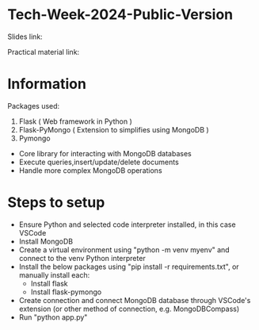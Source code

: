 # Tech-Week-2024-Public-Version

Slides link: 

Practical material link:

# Information
Packages used:
1. Flask ( Web framework in Python ) 
2. Flask-PyMongo ( Extension to simplifies using MongoDB ) 
3. Pymongo
  - Core library for interacting with MongoDB databases
  - Execute queries,insert/update/delete documents
  - Handle more complex MongoDB operations

    
# Steps to setup
  - Ensure Python and selected code interpreter installed, in this case VSCode
  - Install MongoDB
  - Create a virtual environment using "python -m venv myenv" and connect to the venv Python interpreter
  - Install the below packages using "pip install -r requirements.txt", or manually install each:
    - Install flask
    - Install flask-pymongo
  - Create connection and connect MongoDB database through VSCode's extension (or other method of connection, e.g. MongoDBCompass)
  - Run "python app.py"
